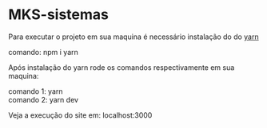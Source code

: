 # MKS-sistemas

Para executar o projeto em sua maquina é necessário instalação do do [yarn](https://www.npmjs.com/package/yarn)

comando: npm i yarn

Após instalação do yarn rode os comandos respectivamente em sua maquina:

comando 1: yarn<br/>
comando 2: yarn dev

Veja a execução do site em: localhost:3000
